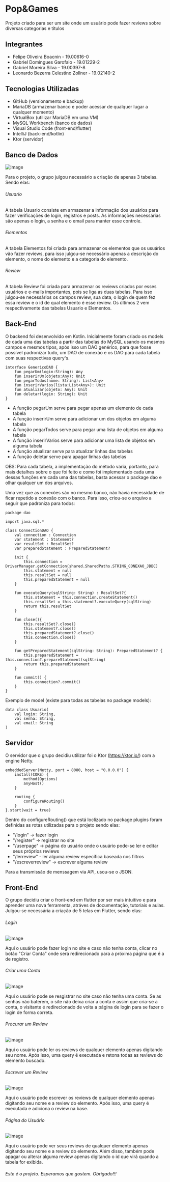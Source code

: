 # Pop&Games

Projeto criado para ser um site onde um usuário pode fazer reviews sobre diversas categorias e títulos

## Integrantes

- Felipe Oliveira Boacnin - 19.00616-0
- Gabriel Domingues Garofalo - 19.01229-2
- Gabriel Moreira Silva – 19.00397-8
- Leonardo Bezerra Celestino Zollner - 19.02140-2

## Tecnologias Utilizadas

- GitHub (versionamento e backup)
- MariaDB (armazenar banco e poder acessar de qualquer lugar a qualquer momento)
- VirtualBox (utilizar MariaDB em uma VM)
- MySQL Workbench (banco de dados)
- Visual Studio Code (front-end/flutter)
- IntelliJ (back-end/kotlin)
- Ktor (servidor)


## Banco de Dados
![image](https://user-images.githubusercontent.com/73725151/142737226-ef2973e6-2722-48da-8397-98c84616b561.png)

Para o projeto, o grupo julgou necessário a criação de apenas 3 tabelas. Sendo elas:

###### Usuario
A tabela Usuario consiste em armazenar a informação dos usuários para fazer verificações de login, registros e posts. As informações necessárias são apenas o login, a senha e o email para manter esse controle.

###### Elementos
A tabela Elementos foi criada para armazenar os elementos que os usuários vão fazer reviews, para isso julgou-se necessário apenas a descrição do elemento, o nome do elemento e a categoria do elemento.

###### Review
A tabela Review foi criada para armazenar os reviews criados por esses usuários e e-mails importantes, pois se liga as duas tabelas. Para isso julgou-se necessários os campos review, sua data, o login de quem fez essa review e o id de qual elemento é esse review. Os últimos 2 vem respectivamente das tabelas Usuario e Elementos.

## Back-End

O backend foi desenvolvido em Kotlin. Inicialmente foram criado os models de cada uma das tabelas a partir das tabelas do MySQL usando os mesmos campos e mesmos tipos, após isso um DAO genérico, para que fosse possível padronizar tudo, um DAO de conexão e os DAO para cada tabela com suas respectivas query's.

```
interface GenericoDAO {
    fun pegarUm(login:String): Any
    fun inserirUm(objeto:Any): Unit
    fun pegarTodos(nome: String): List<Any>
    fun inserirVarios(lista:List<Any>): Unit
    fun atualizar(objeto: Any): Unit
    fun deletar(login: String): Unit
}
```

- A função pegarUm serve para pegar apenas um elemento de cada tabela
- A função inserirUm serve para adicionar um dos objetos em alguma tabela
- A função pegarTodos serve para pegar uma lista de objetos em alguma tabela
- A função inserirVarios serve para adicionar uma lista de objetos em alguma tabela
- A função atualizar serve para atualizar linhas das tabelas
- A função deletar serve para apagar linhas das tabelas

OBS: Para cada tabela, a implementação do método varia, portanto, para mais detalhes sobre o que foi feito e como foi implementado cada uma dessas funções em cada uma das tabelas, basta acessar o package dao e olhar qualquer um dos arquivos.

Uma vez que as conexões são no mesmo banco, não havia necessidade de ficar repetido a conexão com o banco. Para isso, criou-se o arquivo a seguir que padroniza para todos:
```
package dao

import java.sql.*

class ConnectionDAO {
    val connection : Connection
    var statement : Statement?
    var resultSet : ResultSet?
    var preparedStatement : PreparedStatement?

    init {
        this.connection = DriverManager.getConnection(shared.SharedPaths.STRING_CONEXAO_JDBC)
        this.statement = null
        this.resultSet = null
        this.preparedStatement = null
    }

    fun executeQuery(sqlString: String) : ResultSet?{
        this.statement = this.connection.createStatement()
        this.resultSet = this.statement?.executeQuery(sqlString)
        return this.resultSet
    }

    fun close(){
        this.resultSet?.close()
        this.statement?.close()
        this.preparedStatement?.close()
        this.connection.close()
    }

    fun getPreparedStatement(sqlString: String): PreparedStatement? {
        this.preparedStatement = this.connection?.prepareStatement(sqlString)
        return this.preparedStatement
    }

    fun commit() {
        this.connection?.commit()
    }
}
```

Exemplo de model (existe para todas as tabelas no package models):
```
data class Usuario(
    val login: String,
    val senha: String,
    val email: String
)

```

## Servidor

O servidor que o grupo decidiu utilizar foi o Ktor (https://ktor.io/) com a engine Netty.

```
embeddedServer(Netty, port = 8080, host = "0.0.0.0") {
    install(CORS) {
        method(Options)
        anyHost()
    }

    routing {
        configureRouting()
    }
}.start(wait = true)
```

Dentro do configureRouting() que está loclizado no package plugins foram definidas as rotas utilizadas para o projeto sendo elas:

- "/login" -> fazer login
- "/register" -> registrar no site
- "/userpage" -> página do usuário onde o usuário pode-se ler e editar seus próprios reviews
- "/lerreview" - ler alguma review específica baseada nos filtros
- "/escreverreview" -> escrever alguma review

Para a transmissão de menssagem via API, usou-se o JSON.

## Front-End

O grupo decidiu criar o front-end em flutter por ser mais intuitivo e para aprender uma nova ferramenta, atráves de documentação, tutoriais e aulas. Julgou-se necessária a criação de 5 telas em Flutter, sendo elas:

###### Login

![image](https://user-images.githubusercontent.com/73725151/142737654-71eb25be-b92f-4ac0-b1ad-5010c053160d.png)

Aqui o usuário pode fazer login no site e caso não tenha conta, clicar no botão "Criar Conta" onde será redirecionado para a próxima página que é a de registro.

###### Criar uma Conta

![image](https://user-images.githubusercontent.com/73725151/142737992-c55b924a-bc05-44eb-a931-c00c1922f494.png)

Aqui o usuário pode se resgistrar no site caso não tenha uma conta. Se as senhas não baterem, o site não deixa criar a conta e assim que cria-se a conta, o visitante é redirecionado de volta a página de login para se fazer o login de forma correta.

###### Procurar um Review

![image](https://user-images.githubusercontent.com/73725151/142737882-94472387-21fa-4346-b036-d0feb040f970.png)

Aqui o usuário pode ler os reviews de qualquer elemento apenas digitando seu nome. Após isso, uma query é executada e retona todas as reviews do elemento buscado.

###### Escrever um Review

![image](https://user-images.githubusercontent.com/73725151/142737894-835c23ab-87e9-49a5-88ec-0cf7fd9334ae.png)

Aqui o usuário pode escrever os reviews de qualquer elemento apenas digitando seu nome e a review do elemento. Após isso, uma query é executada e adiciona o review na base.

###### Página do Usuário

![image](https://user-images.githubusercontent.com/73725151/142737949-1ab61d6c-8bd1-4a4c-a465-26b81d664eb4.png)

Aqui o usuário pode ver seus reviews de qualquer elemento apenas digitando seu nome e a review do elemento. Além disso, também pode apagar ou alterar alguma review apenas digitando o id que virá quando a tabela for exibida.

###### Este é o projeto. Esperamos que gostem. Obrigado!!!
